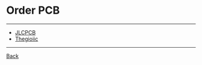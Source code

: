 # Order PCB

---

- [JLCPCB](https://jlcpcb.com/)
- [Thegioiic](https://www.thegioiic.com/pcb)

---

[Back](./../readme.md)

